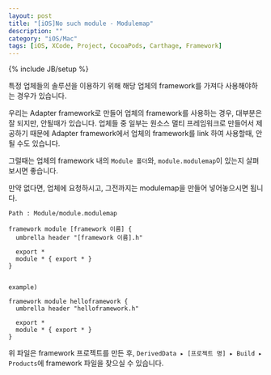 ```yaml
---
layout: post
title: "[iOS]No such module - Modulemap"
description: ""
category: "iOS/Mac"
tags: [iOS, XCode, Project, CocoaPods, Carthage, Framework]
---
```

{% include JB/setup %}

특정 업체들의 솔루션을 이용하기 위해 해당 업체의 framework를 가져다 사용해야하는 경우가 있습니다. 

우리는 Adapter framework로 만들어 업체의 framework를 사용하는 경우, 대부분은 잘 되지만, 안될때가 있습니다. 업체들 중 일부는 원소스 멀티 프레임워크로 만들어서 제공하기 때문에 Adapter framework에서 업체의 framework를 link 하여 사용할때, 안될 수도 있습니다.

그럴때는 업체의 framework 내의 `Module 폴더`와, `module.modulemap`이 있는지 살펴보시면 좋습니다. 

만약 없다면, 업체에 요청하시고, 그전까지는 modulemap을 만들어 넣어놓으시면 됩니다.

```
Path : Module/module.modulemap

framework module [framework 이름] {
  umbrella header "[framework 이름].h"

  export *
  module * { export * }
}


example)

framework module helloframework {
  umbrella header "helloframework.h"

  export *
  module * { export * }
}

```

위 파일은 framework 프로젝트를 만든 후, `⁨DerivedData⁩ ▸ [프로젝트 명] ▸ ⁨Build⁩ ▸ ⁨Products⁩`에 framework 파일을 찾으실 수 있습니다.
